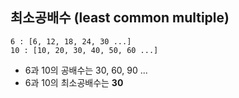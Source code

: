 ## 최소공배수 (least common multiple)

```
6 : [6, 12, 18, 24, 30 ...]
10 : [10, 20, 30, 40, 50, 60 ...]
```

* 6과 10의 공배수는 30, 60, 90 ...
* 6과 10의 최소공배수는 **30**
